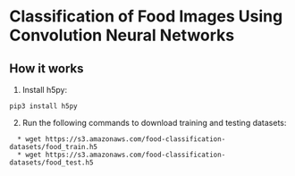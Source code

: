 # Classification of Food Images Using Convolution Neural Networks
## How it works

1. Install h5py:
```
pip3 install h5py
```
2. Run the following commands to download training and testing datasets:
```
  * wget https://s3.amazonaws.com/food-classification-datasets/food_train.h5
  * wget https://s3.amazonaws.com/food-classification-datasets/food_test.h5
```